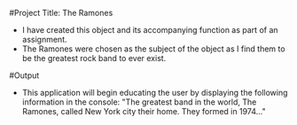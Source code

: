 #Project Title: The Ramones
  * I have created this object and its accompanying function as part of an assignment.
  * The Ramones were chosen as the subject of the object as I find them to be the greatest rock band to ever exist.

#Output
  * This application will begin educating the user by displaying the following information in the console: "The greatest band in the world, The Ramones, called New York city their home. They formed in 1974..."
